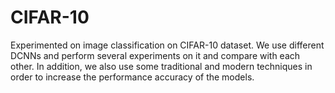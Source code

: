 # CIFAR-10

Experimented on image classification on CIFAR-10 dataset. We use different DCNNs and perform several experiments on it and compare with each other. In addition, we also use some traditional and modern techniques in order to increase the performance accuracy of the models.
